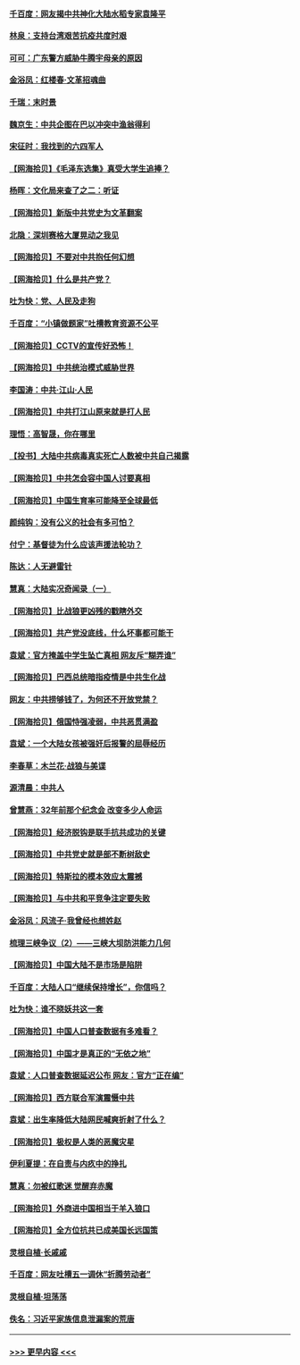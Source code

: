 #### [千百度：网友揭中共神化大陆水稻专家袁隆平](../pages/nsc993/n12971733.md?t=05242102) 
#### [林泉：支持台湾艰苦抗疫共度时艰](../pages/nsc993/n12971350.md?t=05242102) 
#### [可可：广东警方威胁牛腾宇母亲的原因](../pages/nsc993/n12971100.md?t=05242102) 
#### [金浴凤：红楼春·文革招魂曲](../pages/nsc993/n12970354.md?t=05242102) 
#### [千瑞：末时景](../pages/nsc993/n12970337.md?t=05242102) 
#### [魏京生：中共企图在巴以冲突中渔翁得利](../pages/nsc993/n12970286.md?t=05242102) 
#### [宋征时：我找到的六四军人](../pages/nsc993/n12970213.md?t=05242102) 
#### [【网海拾贝】《毛泽东选集》真受大学生追捧？](../pages/nsc993/n12968779.md?t=05242102) 
#### [杨晖：文化局来查了之二：听证](../pages/nsc993/n12966528.md?t=05242102) 
#### [【网海拾贝】新版中共党史为文革翻案](../pages/nsc993/n12967526.md?t=05242102) 
#### [北隐：深圳赛格大厦晃动之我见](../pages/nsc993/n12967393.md?t=05242102) 
#### [【网海拾贝】不要对中共抱任何幻想](../pages/nsc993/n12965222.md?t=05242102) 
#### [【网海拾贝】什么是共产党？](../pages/nsc993/n12962781.md?t=05242102) 
#### [吐为快：党、人民及走狗](../pages/nsc993/n12962747.md?t=05242102) 
#### [千百度：“小镇做题家”吐槽教育资源不公平](../pages/nsc993/n12962705.md?t=05242102) 
#### [【网海拾贝】CCTV的宣传好恐怖！](../pages/nsc993/n12959984.md?t=05242102) 
#### [【网海拾贝】中共统治模式威胁世界](../pages/nsc993/n12957622.md?t=05242102) 
#### [李国涛：中共‧江山‧人民](../pages/nsc993/n12957502.md?t=05242102) 
#### [【网海拾贝】中共打江山原来就是打人民](../pages/nsc993/n12954345.md?t=05242102) 
#### [理悟：高智晟，你在哪里](../pages/nsc993/n12953115.md?t=05242102) 
#### [【投书】大陆中共病毒真实死亡人数被中共自己揭露](../pages/nsc993/n12953050.md?t=05242102) 
#### [【网海拾贝】中共怎会容中国人讨要真相](../pages/nsc993/n12952161.md?t=05242102) 
#### [【网海拾贝】中国生育率可能降至全球最低](../pages/nsc993/n12948793.md?t=05242102) 
#### [颜纯钩：没有公义的社会有多可怕？](../pages/nsc993/n12947626.md?t=05242102) 
#### [付宁：基督徒为什么应该声援法轮功？](../pages/nsc993/n12947233.md?t=05242102) 
#### [陈达：人无避雷针](../pages/nsc993/n12947098.md?t=05242102) 
#### [慧真：大陆实况奇闻录（一）](../pages/nsc993/n12945811.md?t=05242102) 
#### [【网海拾贝】比战狼更凶残的戳瞎外交](../pages/nsc993/n12945717.md?t=05242102) 
#### [【网海拾贝】共产党没底线，什么坏事都可能干](../pages/nsc993/n12942090.md?t=05242102) 
#### [袁斌：官方掩盖中学生坠亡真相 网友斥“糊弄谁”](../pages/nsc993/n12942029.md?t=05242102) 
#### [【网海拾贝】巴西总统暗指疫情是中共生化战](../pages/nsc993/n12938999.md?t=05242102) 
#### [网友：中共捞够钱了，为何还不开放党禁？](../pages/nsc993/n12938952.md?t=05242102) 
#### [【网海拾贝】俄国恃强凌弱，中共恶贯满盈](../pages/nsc993/n12936626.md?t=05242102) 
#### [袁斌：一个大陆女孩被强奸后报警的屈辱经历](../pages/nsc993/n12936547.md?t=05242102) 
#### [李春草：木兰花·战狼与美谍](../pages/nsc993/n12935995.md?t=05242102) 
#### [源清晨：中共人](../pages/nsc993/n12935589.md?t=05242102) 
#### [曾慧燕：32年前那个纪念会 改变多少人命运](../pages/nsc993/n12934233.md?t=05242102) 
#### [【网海拾贝】经济脱钩是联手抗共成功的关键](../pages/nsc993/n12934176.md?t=05242102) 
#### [【网海拾贝】中共党史就是部不断树敌史](../pages/nsc993/n12932844.md?t=05242102) 
#### [【网海拾贝】特斯拉的模本效应太震撼](../pages/nsc993/n12925626.md?t=05242102) 
#### [【网海拾贝】与中共和平竞争注定要失败](../pages/nsc993/n12923326.md?t=05242102) 
#### [金浴凤：风流子‧我曾经也想姓赵](../pages/nsc993/n12920911.md?t=05242102) 
#### [梳理三峡争议（2）——三峡大坝防洪能力几何](../pages/nsc993/n12920173.md?t=05242102) 
#### [【网海拾贝】中国大陆不是市场是陷阱](../pages/nsc993/n12920143.md?t=05242102) 
#### [千百度：大陆人口“继续保持增长”，你信吗？](../pages/nsc993/n12918946.md?t=05242102) 
#### [吐为快：谁不晓妖共这一套](../pages/nsc993/n12918941.md?t=05242102) 
#### [【网海拾贝】中国人口普查数据有多难看？](../pages/nsc993/n12917822.md?t=05242102) 
#### [【网海拾贝】中国才是真正的“无依之地”](../pages/nsc993/n12915845.md?t=05242102) 
#### [袁斌：人口普查数据延迟公布 网友：官方“正在编”](../pages/nsc993/n12915748.md?t=05242102) 
#### [【网海拾贝】西方联合军演震慑中共](../pages/nsc993/n12913466.md?t=05242102) 
#### [袁斌：出生率降低大陆网民喊爽折射了什么？](../pages/nsc993/n12913365.md?t=05242102) 
#### [【网海拾贝】极权是人类的恶魔灾星](../pages/nsc993/n12910697.md?t=05242102) 
#### [伊利夏提：在自责与内疚中的挣扎](../pages/nsc993/n12910493.md?t=05242102) 
#### [慧真：勿被红歌迷 觉醒弃赤魔](../pages/nsc993/n12910485.md?t=05242102) 
#### [【网海拾贝】外商进中国相当于羊入狼口](../pages/nsc993/n12908274.md?t=05242102) 
#### [【网海拾贝】全方位抗共已成美国长远国策](../pages/nsc993/n12906878.md?t=05242102) 
#### [灵根自植‧长戚戚](../pages/nsc993/n12905585.md?t=05242102) 
#### [千百度：网友吐槽五一调休“折腾劳动者”](../pages/nsc993/n12905934.md?t=05242102) 
#### [灵根自植‧坦荡荡](../pages/nsc993/n12905562.md?t=05242102) 
#### [佚名：习近平家族信息泄漏案的荒唐](../pages/nsc993/n12904705.md?t=05242102) 

----
#### [ >>> 更早内容 <<< ](../indexes/nsc993-earlier.md)
